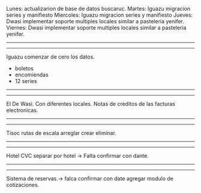 Lunes: actualizarion de base de datos buscaruc.
Martes: Iguazu migracion series y manifiesto
Miercoles: Iguazu migracion series y manifiesto
Jueves: Dwasi implementar soporte multiples locales similar a pasteleria yenifer. 
Viernes: Dwasi implementar soporte multiples locales similar a pasteleria yenifer.


------------------------------------------------
------------------------------------------------
Iguazu
comenzar de cero los datos.
- boletos
- encomiendas
- 12 series


------------------------------------------------
------------------------------------------------
El De Wasi.
Con diferentes locales.
Notas de creditos de las facturas electronicas.


------------------------------------------------
------------------------------------------------
Tisoc
rutas de escala arreglar crear eliminar.


------------------------------------------------
------------------------------------------------
Hotel CVC
separar por hotel -> Falta confirmar con dante.


------------------------------------------------
------------------------------------------------
Sistema de reservas.-> falca confirmar con date
agregar modulo de cotizaciones.